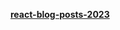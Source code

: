 **[react-blog-posts-2023](https://codesandbox.io/p/github/JuliaPalna/react-blog-posts-2023/main?file=%2Fpackage.json%3A21%2C31&workspaceId=bdbe5691-df43-47bd-aca4-55732e708c03)**
